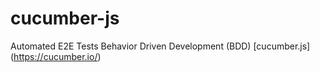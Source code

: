 # cucumber-js
Automated E2E Tests Behavior Driven Development (BDD)
[cucumber.js] (https://cucumber.io/)
